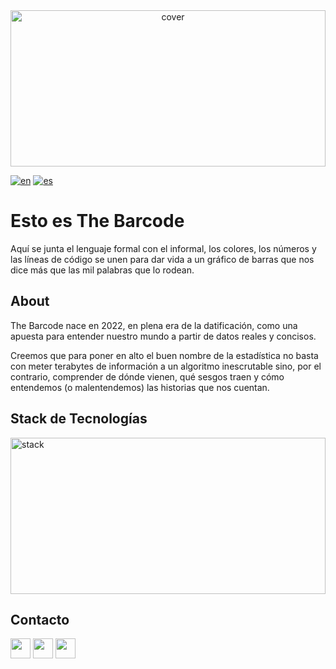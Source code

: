 <div align="center">
<img width="100%" height = "250px" src="https://www.thebarcode.io/content/images/size/w2000/2022/04/banners-barcode-08-2.jpg" alt="cover" />
</div>

[![en](https://img.shields.io/badge/lang-en-pink.svg)](https://github.com/TheBarcodeProject/.github/tree/main/profile#readme)
[![es](https://img.shields.io/badge/lang-es-purple.svg)](https://github.com/TheBarcodeProject/.github/blob/main/profile/README.es.md)


<h1> Esto es The Barcode </h1>
<p align='center'>


</p>
<div size='20px'> Aquí se junta el lenguaje formal con el informal, los colores, los números y las líneas de código se unen para dar vida a un gráfico de barras que nos dice más que las mil palabras que lo rodean.

<h2> About </h2>

The Barcode nace en 2022, en plena era de la datificación, como una apuesta para entender nuestro mundo a partir de datos reales y concisos. 

Creemos que para poner en alto el buen nombre de la estadística no basta con meter terabytes de información a un algoritmo inescrutable sino, por el contrario, comprender de dónde vienen, qué sesgos traen y cómo entendemos (o malentendemos) las historias que nos cuentan.


<h2> Stack de Tecnologías </h2>

<img width="100%" height = "250px" src="https://www.thebarcode.io/content/images/size/w1000/2022/04/banners-barcode-09.jpg" alt="stack" />



<h2> Contacto  </h2>
<a href = 'https://www.twitter.com/thebarcode_io'> <img width = '32px' align= 'center' src="https://raw.githubusercontent.com/rahulbanerjee26/githubAboutMeGenerator/main/icons/twitter.svg"/></a> 
<a href = 'https://www.facebook.com/thebarcode.io'> <img width = '32px' align= 'center' src="https://raw.githubusercontent.com/rahulbanerjee26/githubAboutMeGenerator/main/icons/facebook.svg"/></a> 
<a href = 'https://www.instagram.com/thebarcode.io/'> <img width = '32px' align= 'center' src="https://raw.githubusercontent.com/rahulbanerjee26/githubAboutMeGenerator/main/icons/instagram.svg"/></a> 

<br>
<br>
<br>
